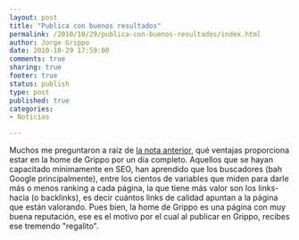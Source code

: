 ```yaml
--- 
layout: post
title: "Publica con buenos resultados"
permalink: /2010/10/29/publica-con-buenos-resultados/index.html
author: Jorge Grippo
date: 2010-10-29 17:59:00
comments: true
sharing: true
footer: true
status: publish
type: post
published: true
categories: 
- Noticias

---
```

<!-- 146 -->
Muchos me preguntaron a raíz de <a href="/2010/09/24/tip-importante-para-usuarios-de-grippo-punto-com/">la nota anterior</a>,  qué ventajas proporciona estar en la home de Grippo por un día completo. Aquellos que se hayan capacitado mínimamente en SEO, han aprendido que los buscadores (bah Google principalmente), entre los cientos de variables que miden para darle más o menos ranking a cada página, la que tiene más valor son los links-hacia (o backlinks), es decir cuántos links de calidad apuntan a la página que están valorando. Pues bien, la home de Grippo es una página con muy buena reputación, ese es el motivo por el cual al publicar en Grippo, recibes ese tremendo "regalito".


